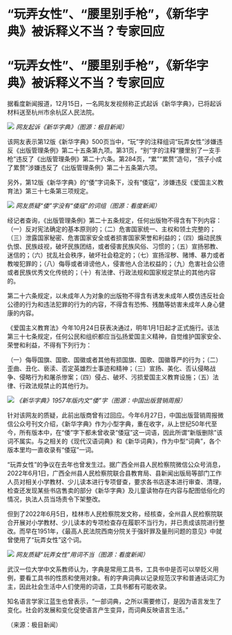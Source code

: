 # “玩弄女性”、“腰里别手枪”，《新华字典》被诉释义不当？专家回应

# “玩弄女性”、“腰里别手枪”，《新华字典》被诉释义不当？专家回应

据看度新闻报道，12月15日，一名网友发视频称正式起诉《新华字典》，已将起诉材料送至杭州市余杭区人民法院。

![](https://inews.gtimg.com/om_bt/OURUgprD5Vu7HsNEI9PQPO3eR22EvUm1hYbUn6_ucskSAAA/1000)
_网友起诉《新华字典》（图源：极目新闻）_

该网友表示第12版《新华字典》500页当中，“玩”字的注释组词“玩弄女性”涉嫌违反《出版管理条例》第二十五条第九项。第31页，“别”字的注释“腰里别了一支手枪”违反了《出版管理条例》第二十六条。第284页，“累”“累赘”造句，“孩子小成了累赘”涉嫌违反了《出版管理条例》第二十五条第六项。

另外，第12版《新华字典》的“倭”字词条下，没有“倭寇”，涉嫌违反《爱国主义教育法》第三十七条第三项规定。

![](https://inews.gtimg.com/news_bt/OZ8_ukHV41gABeNEVlQLPFtSeYzMCaKSzDBMhFPQ_qyz0AA/1000)
_网友质疑“倭”字没有“倭寇”的词组（图源：看度新闻）_

经记者查询，《出版管理条例》第二十五条规定，任何出版物不得含有下列内容：（一）反对宪法确定的基本原则的；（二）危害国家统一、主权和领土完整的；（三）泄露国家秘密、危害国家安全或者损害国家荣誉和利益的；（四）煽动民族仇恨、民族歧视，破坏民族团结，或者侵害民族风俗、习惯的；（五）宣扬邪教、迷信的；（六）扰乱社会秩序，破坏社会稳定的；（七）宣扬淫秽、赌博、暴力或者教唆犯罪的；（八）侮辱或者诽谤他人，侵害他人合法权益的；（九）危害社会公德或者民族优秀文化传统的；（十）有法律、行政法规和国家规定禁止的其他内容的。

第二十六条规定，以未成年人为对象的出版物不得含有诱发未成年人模仿违反社会公德的行为和违法犯罪的行为的内容，不得含有恐怖、残酷等妨害未成年人身心健康的内容。

《爱国主义教育法》今年10月24日获表决通过，明年1月1日起才正式施行。该法第三十七条规定，任何公民和组织都应当弘扬爱国主义精神，自觉维护国家安全、荣誉和利益，不得有下列行为：

（一）侮辱国旗、国歌、国徽或者其他有损国旗、国歌、国徽尊严的行为；（二）歪曲、丑化、亵渎、否定英雄烈士事迹和精神；（三）宣扬、美化、否认侵略战争、侵略行为和屠杀惨案；（四）侵占、破坏、污损爱国主义教育设施；（五）法律、行政法规禁止的其他行为。

![](https://inews.gtimg.com/om_bt/OE4nRGfNOJbv5Sfn2ST6JIvBDpp6GceVnO17pN01PAypAAA/1000)
_《新华字典》1957年版内文“倭”字（图源：中国出版营销周报）_

针对该网友的质疑，此前出版商曾有过回应。今年6月27日，中国出版营销周报微信公众号刊文介绍，《新华字典》作为小型字典，重在收字，从上世纪50年代至今，所有版本中，在“倭”字下都未曾收录“倭寇”这一词语，因此所谓“新版删除”该词不属实。与之相关的《现代汉语词典》和《新华词典》，作为中型“词典”，各个版本里均一直收录有“倭寇”一词。

“玩弄女性”的争议在去年也曾发生过。据广西全州县人民检察院微信公众号消息，2022年6月1日，广西全州县人民检察院联合县教育局、县新闻出版局等部门工作人员对相关小学教材、少儿读本进行专项督查，要求各书店逐本进行审查、清理，检查还发现某些书店售卖的部分《新华字典》及儿童读物存在内容与配图低俗化的情况，执法人员当场责令下架整改。

但到了2022年6月5日，桂林市人民检察院发文称，经核查，全州县人民检察院联合开展对小学教材、少儿读本的专项检查存在履职不当行为，并已责成该院进行整改。而早在1951年，《最高人民法院西南分院关于强奸罪及量刑问题的意见》中就曾使用了“玩弄女性”这个词。

![](https://inews.gtimg.com/om_bt/OGJ3aDWpFU8GxWv9ueBCGRzSd30C5XQt9vIPzgSr3TzdAAA/1000)
_网友质疑“玩弄女性”用词不当（图源：看度新闻）_

武汉一位大学中文系教师认为，字典是常用工具书，工具书中是否可以举贬义用例，要看工具书的性质和使用对象。有的字典词典以记录规范汉字和普通话词汇为主，因此社会生活中人们使用的词语，工具书都有可能收录。

知名语言学家江蓝生也曾表示，“一部词典，之所以需要修订，是因为语言发生了变化。社会的发展和变化促使语言产生变异，而词典反映语言生活。”

（来源：极目新闻）

